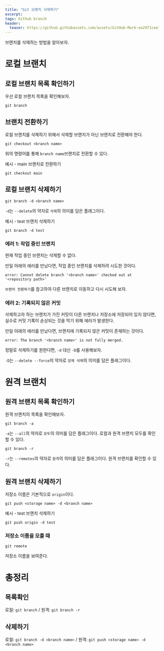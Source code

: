 ```yaml
---
title: "Git 브랜치 삭제하기"
excerpt: 
tags: Github branch 
header:
  teaser: https://github.githubassets.com/assets/GitHub-Mark-ea2971cee799.png
---
```


브랜치를 삭제하는 방법을 알아보자.

# 로컬 브랜치

## 로컬 브랜치 목록 확인하기

우선 로컬 브랜치 목록을 확인해보자.

```
git branch
```

## 브랜치 전환하기

로컬 브랜치를 삭제하기 위해서 삭제할 브랜치가 아닌 브랜치로 전환해야 한다.

```
git checkout <branch name>
```
위의 명령어를 통해 `branch name`브랜치로 전환할 수 있다.

예시 - main 브랜치로 전환하기
```
git checkout main
```


## 로컬 브랜치 삭제하기


```
git branch -d <branch name>
```

`-d`는 `--delete`의 약자로 `삭제`의 의미를 담은 플래그이다.

예시 - test 브랜치 삭제하기
```
git branch -d test
```

### 에러 1: 작업 중인 브랜치
현재 작업 중인 브랜치는 삭제할 수 없다. 

만일 아래의 에러를 만났다면, 작업 중인 브랜치를 삭제하려 시도한 것이다.
```
error: Cannot delete branch '<branch name>' checked out at '<repository path>'
```
`브랜치 전환하기`를 참고하여 다른 브랜치로 이동하고 다시 시도해 보자.

### 에러 2: 기록되지 않은 커밋
삭제하고자 하는 브랜치가 가진 커밋이 다른 브랜치나 저장소에 저장되어 있지 않다면, 실수로 커밋 기록이 손상되는 것을 막기 위해 에러가 발생한다. 

만일 아래의 에러를 만났다면, 브랜치에 기록되지 않은 커밋이 존재하는 것이다.
```
error: The branch '<branch name>' is not fully merged.
```
정말로 삭제하기를 원한다면, `-d` 대신 `-D`를 사용해보자.

`-D`는 `--delete --force`의 약자로 `강제 삭제`의 의미를 담은 플래그이다.

# 원격 브랜치

## 원격 브랜치 목록 확인하기
원격 브랜치의 목록을 확인해보자.
```
git branch -a
```
`-a`는 `--all`의 약자로 `모두`의 의미를 담은 플래그이다. 로컬과 원격 브랜치 모두를 확인할 수 있다.

```
git branch -r
```
`-r`는 `--remotes`의 약자로 `원격`의 의미를 담은 플래그이다. 원격 브랜치를 확인할 수 있다.

## 원격 브랜치 삭제하기
저장소 이름은 기본적으로 `origin`이다.
```
git push <storage name> -d <branch name>
```

예시 - test 브랜치 삭제하기
```
git push origin -d test
```

### 저장소 이름을 모를 때
```
git remote
```
저장소 이름을 보여준다.

# 총정리
## 목록확인
로컬: `git branch` / 원격: `git branch -r`
## 삭제하기
로컬: `git branch -d <branch name>` / 원격: `git push <storage name> -d <branch name>`